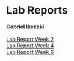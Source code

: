 # Lab Reports
**Gabriel Ikezaki**
<br>
<br>
[Lab Report Week 2](https://kalamari2002.github.io/cse15l-lab-reports/lab-report-1-week-2.html)
<br>
[Lab Report Week 4](https://kalamari2002.github.io/cse15l-lab-reports/lab-report-2-week-4.html)
<br>
[Lab Report Week 6](https://kalamari2002.github.io/cse15l-lab-reports/lab-report-3-week-6.html)